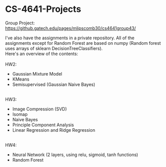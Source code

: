 # CS-4641-Projects
Group Project: https://github.gatech.edu/pages/mlipscomb30/cs4641group43/

I've also have the assignments in a private repository. All of the assignments except for Random Forest are based on numpy (Random forest uses arrays of sklearn DecisionTreeClassifiers).<br>
Here's an overview of the contents: <br><br>
HW2: <br>
  <ul>
  <li>Gaussian Mixture Model</li>
  <li>KMeans</li>
  <li>Semisupervised (Gaussian Naive Bayes)<br></li>
  </ul>
  <br>
HW3: <br>
  <ul>
  <li>Image Compression (SVD)</li>
  <li>Isomap</li>
  <li>Naive Bayes</li>
  <li>Principle Component Analysis</li>
  <li>Linear Regression and Ridge Regression</li>
  </ul>
  <br>
HW4: <br>
  <ul>
  <li>Neural Network (2 layers, using relu, sigmoid, tanh functions)</li>
  <li>Random Forest </li>
  </ul>

